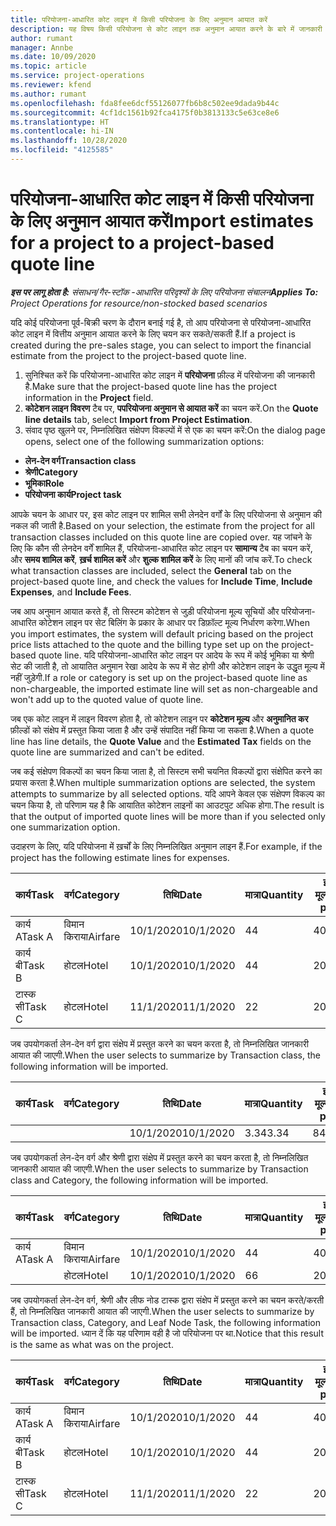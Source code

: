 ```yaml
---
title: परियोजना-आधारित कोट लाइन में किसी परियोजना के लिए अनुमान आयात करें
description: यह विषय किसी परियोजना से कोट लाइन तक अनुमान आयात करने के बारे में जानकारी प्रदान करता है.
author: rumant
manager: Annbe
ms.date: 10/09/2020
ms.topic: article
ms.service: project-operations
ms.reviewer: kfend
ms.author: rumant
ms.openlocfilehash: fda8fee6dcf55126077fb6b8c502ee9dada9b44c
ms.sourcegitcommit: 4cf1dc1561b92fca4175f0b3813133c5e63ce8e6
ms.translationtype: HT
ms.contentlocale: hi-IN
ms.lasthandoff: 10/28/2020
ms.locfileid: "4125585"
---
```

# <a name="import-estimates-for-a-project-to-a-project-based-quote-line"></a><span data-ttu-id="2a46c-103">परियोजना-आधारित कोट लाइन में किसी परियोजना के लिए अनुमान आयात करें</span><span class="sxs-lookup"><span data-stu-id="2a46c-103">Import estimates for a project to a project-based quote line</span></span>

<span data-ttu-id="2a46c-104">_**इस पर लागू होता है:** संसाधन/गैर-स्टॉक -आधारित परिदृश्यों के लिए परियोजना संचालन_</span><span class="sxs-lookup"><span data-stu-id="2a46c-104">_**Applies To:** Project Operations for resource/non-stocked based scenarios_</span></span>


<span data-ttu-id="2a46c-105">यदि कोई परियोजना पूर्व-बिक्री चरण के दौरान बनाई गई है, तो आप परियोजना से परियोजना-आधारित कोट लाइन में वित्तीय अनुमान आयात करने के लिए चयन कर सकते/सकती हैं.</span><span class="sxs-lookup"><span data-stu-id="2a46c-105">If a project is created during the pre-sales stage, you can select to import the financial estimate from the project to the project-based quote line.</span></span>

1. <span data-ttu-id="2a46c-106">सुनिश्चित करें कि परियोजना-आधारित कोट लाइन में **परियोजना** फ़ील्ड में परियोजना की जानकारी है.</span><span class="sxs-lookup"><span data-stu-id="2a46c-106">Make sure that the project-based quote line has the project information in the **Project** field.</span></span>
2. <span data-ttu-id="2a46c-107">**कोटेशन लाइन विवरण** टैब पर, **पपरियोजना अनुमान से आयात करें** का चयन करें.</span><span class="sxs-lookup"><span data-stu-id="2a46c-107">On the **Quote line details** tab, select **Import from Project Estimation**.</span></span>
3. <span data-ttu-id="2a46c-108">संवाद पृष्ठ खुलने पर, निम्नलिखित संक्षेपण विकल्पों में से एक का चयन करें:</span><span class="sxs-lookup"><span data-stu-id="2a46c-108">On the dialog page opens, select one of the following summarization options:</span></span>

  - <span data-ttu-id="2a46c-109">**लेन-देन वर्ग**</span><span class="sxs-lookup"><span data-stu-id="2a46c-109">**Transaction class**</span></span>
  - <span data-ttu-id="2a46c-110">**श्रेणी**</span><span class="sxs-lookup"><span data-stu-id="2a46c-110">**Category**</span></span>
  - <span data-ttu-id="2a46c-111">**भूमिका**</span><span class="sxs-lookup"><span data-stu-id="2a46c-111">**Role**</span></span> 
  - <span data-ttu-id="2a46c-112">**परियोजना कार्य**</span><span class="sxs-lookup"><span data-stu-id="2a46c-112">**Project task**</span></span>

<span data-ttu-id="2a46c-113">आपके चयन के आधार पर, इस कोट लाइन पर शामिल सभी लेनदेन वर्गों के लिए परियोजना से अनुमान की नकल की जाती है.</span><span class="sxs-lookup"><span data-stu-id="2a46c-113">Based on your selection, the estimate from the project for all transaction classes included on this quote line are copied over.</span></span> <span data-ttu-id="2a46c-114">यह जांचने के लिए कि कौन सी लेनदेन वर्गें शामिल हैं, परियोजना-आधारित कोट लाइन पर **सामान्य** टैब का चयन करें, और **समय शामिल करें**, **ख़र्च शामिल करें** और **शुल्क शामिल करें** के लिए मानों की जांच करें.</span><span class="sxs-lookup"><span data-stu-id="2a46c-114">To check what transaction classes are included, select the **General** tab on the project-based quote line, and check the values for **Include Time**, **Include Expenses**, and **Include Fees**.</span></span>

<span data-ttu-id="2a46c-115">जब आप अनुमान आयात करते हैं, तो सिस्टम कोटेशन से जुड़ी परियोजना मूल्य सूचियों और परियोजना-आधारित कोटेशन लाइन पर सेट बिलिंग के प्रकार के आधार पर डिफ़ॉल्ट मूल्य निर्धारण करेगा.</span><span class="sxs-lookup"><span data-stu-id="2a46c-115">When you import estimates, the system will default pricing based on the project price lists attached to the quote and the billing type set up on the project-based quote line.</span></span> <span data-ttu-id="2a46c-116">यदि परियोजना-आधारित कोट लाइन पर आदेय के रूप में कोई भूमिका या श्रेणी सेट की जाती है, तो आयातित अनुमान रेखा आदेय के रूप में सेट होगी और कोटेशन लाइन के उद्धृत मूल्य में नहीं जुड़ेगी.</span><span class="sxs-lookup"><span data-stu-id="2a46c-116">If a role or category is set up on the project-based quote line as non-chargeable, the imported estimate line will set as non-chargeable and won't add up to the quoted value of quote line.</span></span>

<span data-ttu-id="2a46c-117">जब एक कोट लाइन में लाइन विवरण होता है, तो कोटेशन लाइन पर **कोटेशन मूल्य** और **अनुमानित कर** फ़ील्डों को संक्षेप में प्रस्तुत किया जाता है और उन्हें संपादित नहीं किया जा सकता है.</span><span class="sxs-lookup"><span data-stu-id="2a46c-117">When a quote line has line details, the **Quote Value** and the **Estimated Tax** fields on the quote line are summarized and can't be edited.</span></span>

<span data-ttu-id="2a46c-118">जब कई संक्षेपण विकल्पों का चयन किया जाता है, तो सिस्टम सभी चयनित विकल्पों द्वारा संक्षेपित करने का प्रयास करता है.</span><span class="sxs-lookup"><span data-stu-id="2a46c-118">When multiple summarization options are selected, the system attempts to summarize by all selected options.</span></span> <span data-ttu-id="2a46c-119">यदि आपने केवल एक संक्षेपण विकल्प का चयन किया है, तो परिणाम यह है कि आयातित कोटेशन लाइनों का आउटपुट अधिक होगा.</span><span class="sxs-lookup"><span data-stu-id="2a46c-119">The result is that the output of imported quote lines will be more than if you selected only one summarization option.</span></span>

<span data-ttu-id="2a46c-120">उदाहरण के लिए, यदि परियोजना में ख़र्चों के लिए निम्नलिखित अनुमान लाइन हैं.</span><span class="sxs-lookup"><span data-stu-id="2a46c-120">For example, if the project has the following estimate lines for expenses.</span></span>

| <span data-ttu-id="2a46c-121">कार्य</span><span class="sxs-lookup"><span data-stu-id="2a46c-121">Task</span></span> | <span data-ttu-id="2a46c-122">वर्ग</span><span class="sxs-lookup"><span data-stu-id="2a46c-122">Category</span></span> | <span data-ttu-id="2a46c-123">तिथि</span><span class="sxs-lookup"><span data-stu-id="2a46c-123">Date</span></span> | <span data-ttu-id="2a46c-124">मात्रा</span><span class="sxs-lookup"><span data-stu-id="2a46c-124">Quantity</span></span> | <span data-ttu-id="2a46c-125">इकाई मूल्य</span><span class="sxs-lookup"><span data-stu-id="2a46c-125">Unit price</span></span> | <span data-ttu-id="2a46c-126">राशि</span><span class="sxs-lookup"><span data-stu-id="2a46c-126">Amount</span></span> |
| --- | --- | --- | --- | --- | --- |
| <span data-ttu-id="2a46c-127">कार्य A</span><span class="sxs-lookup"><span data-stu-id="2a46c-127">Task A</span></span> | <span data-ttu-id="2a46c-128">विमान किराया</span><span class="sxs-lookup"><span data-stu-id="2a46c-128">Airfare</span></span> | <span data-ttu-id="2a46c-129">10/1/2020</span><span class="sxs-lookup"><span data-stu-id="2a46c-129">10/1/2020</span></span> | <span data-ttu-id="2a46c-130">4</span><span class="sxs-lookup"><span data-stu-id="2a46c-130">4</span></span> | <span data-ttu-id="2a46c-131">400</span><span class="sxs-lookup"><span data-stu-id="2a46c-131">400</span></span> | <span data-ttu-id="2a46c-132">1600</span><span class="sxs-lookup"><span data-stu-id="2a46c-132">1600</span></span> |
| <span data-ttu-id="2a46c-133">कार्य बी</span><span class="sxs-lookup"><span data-stu-id="2a46c-133">Task B</span></span> | <span data-ttu-id="2a46c-134">होटल</span><span class="sxs-lookup"><span data-stu-id="2a46c-134">Hotel</span></span> | <span data-ttu-id="2a46c-135">10/1/2020</span><span class="sxs-lookup"><span data-stu-id="2a46c-135">10/1/2020</span></span> | <span data-ttu-id="2a46c-136">4</span><span class="sxs-lookup"><span data-stu-id="2a46c-136">4</span></span> | <span data-ttu-id="2a46c-137">200</span><span class="sxs-lookup"><span data-stu-id="2a46c-137">200</span></span> | <span data-ttu-id="2a46c-138">800</span><span class="sxs-lookup"><span data-stu-id="2a46c-138">800</span></span> |
| <span data-ttu-id="2a46c-139">टास्क सी</span><span class="sxs-lookup"><span data-stu-id="2a46c-139">Task C</span></span> | <span data-ttu-id="2a46c-140">होटल</span><span class="sxs-lookup"><span data-stu-id="2a46c-140">Hotel</span></span> | <span data-ttu-id="2a46c-141">11/1/2020</span><span class="sxs-lookup"><span data-stu-id="2a46c-141">11/1/2020</span></span> | <span data-ttu-id="2a46c-142">2</span><span class="sxs-lookup"><span data-stu-id="2a46c-142">2</span></span> | <span data-ttu-id="2a46c-143">200</span><span class="sxs-lookup"><span data-stu-id="2a46c-143">200</span></span> | <span data-ttu-id="2a46c-144">400</span><span class="sxs-lookup"><span data-stu-id="2a46c-144">400</span></span> |

<span data-ttu-id="2a46c-145">जब उपयोगकर्ता लेन-देन वर्ग द्वारा संक्षेप में प्रस्तुत करने का चयन करता है, तो निम्नलिखित जानकारी आयात की जाएगी.</span><span class="sxs-lookup"><span data-stu-id="2a46c-145">When the user selects to summarize by Transaction class, the following information will be imported.</span></span>

| <span data-ttu-id="2a46c-146">कार्य</span><span class="sxs-lookup"><span data-stu-id="2a46c-146">Task</span></span> | <span data-ttu-id="2a46c-147">वर्ग</span><span class="sxs-lookup"><span data-stu-id="2a46c-147">Category</span></span> | <span data-ttu-id="2a46c-148">तिथि</span><span class="sxs-lookup"><span data-stu-id="2a46c-148">Date</span></span> | <span data-ttu-id="2a46c-149">मात्रा</span><span class="sxs-lookup"><span data-stu-id="2a46c-149">Quantity</span></span> | <span data-ttu-id="2a46c-150">इकाई मूल्य</span><span class="sxs-lookup"><span data-stu-id="2a46c-150">Unit price</span></span> | <span data-ttu-id="2a46c-151">राशि</span><span class="sxs-lookup"><span data-stu-id="2a46c-151">Amount</span></span> |
| --- | --- | --- | --- | --- | --- |
| | | <span data-ttu-id="2a46c-152">10/1/2020</span><span class="sxs-lookup"><span data-stu-id="2a46c-152">10/1/2020</span></span> | <span data-ttu-id="2a46c-153">3.34</span><span class="sxs-lookup"><span data-stu-id="2a46c-153">3.34</span></span> | <span data-ttu-id="2a46c-154">840</span><span class="sxs-lookup"><span data-stu-id="2a46c-154">840</span></span> | <span data-ttu-id="2a46c-155">2800</span><span class="sxs-lookup"><span data-stu-id="2a46c-155">2800</span></span> |

<span data-ttu-id="2a46c-156">जब उपयोगकर्ता लेन-देन वर्ग और श्रेणी द्वारा संक्षेप में प्रस्तुत करने का चयन करता है, तो निम्नलिखित जानकारी आयात की जाएगी.</span><span class="sxs-lookup"><span data-stu-id="2a46c-156">When the user selects to summarize by Transaction class and Category, the following information will be imported.</span></span>

| <span data-ttu-id="2a46c-157">कार्य</span><span class="sxs-lookup"><span data-stu-id="2a46c-157">Task</span></span> | <span data-ttu-id="2a46c-158">वर्ग</span><span class="sxs-lookup"><span data-stu-id="2a46c-158">Category</span></span> | <span data-ttu-id="2a46c-159">तिथि</span><span class="sxs-lookup"><span data-stu-id="2a46c-159">Date</span></span> | <span data-ttu-id="2a46c-160">मात्रा</span><span class="sxs-lookup"><span data-stu-id="2a46c-160">Quantity</span></span> | <span data-ttu-id="2a46c-161">इकाई मूल्य</span><span class="sxs-lookup"><span data-stu-id="2a46c-161">Unit price</span></span> | <span data-ttu-id="2a46c-162">राशि</span><span class="sxs-lookup"><span data-stu-id="2a46c-162">Amount</span></span> |
| --- | --- | --- | --- | --- | --- |
| <span data-ttu-id="2a46c-163">कार्य A</span><span class="sxs-lookup"><span data-stu-id="2a46c-163">Task A</span></span> | <span data-ttu-id="2a46c-164">विमान किराया</span><span class="sxs-lookup"><span data-stu-id="2a46c-164">Airfare</span></span> | <span data-ttu-id="2a46c-165">10/1/2020</span><span class="sxs-lookup"><span data-stu-id="2a46c-165">10/1/2020</span></span> | <span data-ttu-id="2a46c-166">4</span><span class="sxs-lookup"><span data-stu-id="2a46c-166">4</span></span> | <span data-ttu-id="2a46c-167">400</span><span class="sxs-lookup"><span data-stu-id="2a46c-167">400</span></span> | <span data-ttu-id="2a46c-168">1600</span><span class="sxs-lookup"><span data-stu-id="2a46c-168">1600</span></span> |
| | <span data-ttu-id="2a46c-169">होटल</span><span class="sxs-lookup"><span data-stu-id="2a46c-169">Hotel</span></span> | <span data-ttu-id="2a46c-170">10/1/2020</span><span class="sxs-lookup"><span data-stu-id="2a46c-170">10/1/2020</span></span> | <span data-ttu-id="2a46c-171">6</span><span class="sxs-lookup"><span data-stu-id="2a46c-171">6</span></span> | <span data-ttu-id="2a46c-172">200</span><span class="sxs-lookup"><span data-stu-id="2a46c-172">200</span></span> | <span data-ttu-id="2a46c-173">1200</span><span class="sxs-lookup"><span data-stu-id="2a46c-173">1200</span></span> |

<span data-ttu-id="2a46c-174">जब उपयोगकर्ता लेन-देन वर्ग, श्रेणी और लीफ नोड टास्क द्वारा संक्षेप में प्रस्तुत करने का चयन करते/करती हैं, तो निम्नलिखित जानकारी आयात की जाएगी.</span><span class="sxs-lookup"><span data-stu-id="2a46c-174">When the user selects to summarize by Transaction class, Category, and Leaf Node Task, the following information will be imported.</span></span> <span data-ttu-id="2a46c-175">ध्यान दें कि यह परिणाम वही है जो परियोजना पर था.</span><span class="sxs-lookup"><span data-stu-id="2a46c-175">Notice that this result is the same as what was on the project.</span></span>

| <span data-ttu-id="2a46c-176">कार्य</span><span class="sxs-lookup"><span data-stu-id="2a46c-176">Task</span></span> | <span data-ttu-id="2a46c-177">वर्ग</span><span class="sxs-lookup"><span data-stu-id="2a46c-177">Category</span></span> | <span data-ttu-id="2a46c-178">तिथि</span><span class="sxs-lookup"><span data-stu-id="2a46c-178">Date</span></span> | <span data-ttu-id="2a46c-179">मात्रा</span><span class="sxs-lookup"><span data-stu-id="2a46c-179">Quantity</span></span> | <span data-ttu-id="2a46c-180">इकाई मूल्य</span><span class="sxs-lookup"><span data-stu-id="2a46c-180">Unit price</span></span> | <span data-ttu-id="2a46c-181">राशि</span><span class="sxs-lookup"><span data-stu-id="2a46c-181">Amount</span></span> |
| --- | --- | --- | --- | --- | --- |
| <span data-ttu-id="2a46c-182">कार्य A</span><span class="sxs-lookup"><span data-stu-id="2a46c-182">Task A</span></span> | <span data-ttu-id="2a46c-183">विमान किराया</span><span class="sxs-lookup"><span data-stu-id="2a46c-183">Airfare</span></span> | <span data-ttu-id="2a46c-184">10/1/2020</span><span class="sxs-lookup"><span data-stu-id="2a46c-184">10/1/2020</span></span> | <span data-ttu-id="2a46c-185">4</span><span class="sxs-lookup"><span data-stu-id="2a46c-185">4</span></span> | <span data-ttu-id="2a46c-186">400</span><span class="sxs-lookup"><span data-stu-id="2a46c-186">400</span></span> | <span data-ttu-id="2a46c-187">1600</span><span class="sxs-lookup"><span data-stu-id="2a46c-187">1600</span></span> |
| <span data-ttu-id="2a46c-188">कार्य बी</span><span class="sxs-lookup"><span data-stu-id="2a46c-188">Task B</span></span> | <span data-ttu-id="2a46c-189">होटल</span><span class="sxs-lookup"><span data-stu-id="2a46c-189">Hotel</span></span> | <span data-ttu-id="2a46c-190">10/1/2020</span><span class="sxs-lookup"><span data-stu-id="2a46c-190">10/1/2020</span></span> | <span data-ttu-id="2a46c-191">4</span><span class="sxs-lookup"><span data-stu-id="2a46c-191">4</span></span> | <span data-ttu-id="2a46c-192">200</span><span class="sxs-lookup"><span data-stu-id="2a46c-192">200</span></span> | <span data-ttu-id="2a46c-193">800</span><span class="sxs-lookup"><span data-stu-id="2a46c-193">800</span></span> |
| <span data-ttu-id="2a46c-194">टास्क सी</span><span class="sxs-lookup"><span data-stu-id="2a46c-194">Task C</span></span> | <span data-ttu-id="2a46c-195">होटल</span><span class="sxs-lookup"><span data-stu-id="2a46c-195">Hotel</span></span> | <span data-ttu-id="2a46c-196">11/1/2020</span><span class="sxs-lookup"><span data-stu-id="2a46c-196">11/1/2020</span></span> | <span data-ttu-id="2a46c-197">2</span><span class="sxs-lookup"><span data-stu-id="2a46c-197">2</span></span> | <span data-ttu-id="2a46c-198">200</span><span class="sxs-lookup"><span data-stu-id="2a46c-198">200</span></span> | <span data-ttu-id="2a46c-199">400</span><span class="sxs-lookup"><span data-stu-id="2a46c-199">400</span></span> |
